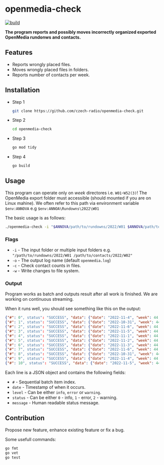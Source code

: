 # openmedia-check

[![build](https://github.com/czech-radio/openmedia-check/actions/workflows/main.yml/badge.svg)](https://github.com/czech-radio/openmedia-check/actions/workflows/main.yml)

**The program reports and possibly moves incorrectly organized exported OpenMedia rundonws and contacts.**

## Features

- Reports wrongly placed files.
- Moves wrongly placed files in folders.
- Reports number of contacts per week.

## Installation

- Step 1
  ```bash
  git clone https://github.com/czech-radio/openmedia-check.git
  ```
- Step 2
  ```bash
  cd openmedia-check
  ```
- Step 3
  ```bash
  go mod tidy
  ```
- Step 4
  ```bash
  go build
  ```

## Usage

This program can operate only on *week* directores i.e. `W01`-`W52(3)`!
The OpenMedia export folder must accessible (should mounted if you are on Linux mahine).
We often refer to this path via environment variable `$env:ANNOVA` e.g `$env:ANNOA\Rundowns\2022\W01`

The basic usage is as follows:

```bash
./openmedia-check -i "$ANNOVA/path/to/rundowns/2022/W01 $ANNOVA/path/to/contacts/2022/W02"
```

### Flags

- `-i` - The input folder or multiple input folders e.g. `"/path/to/rundowns/2022/W01 /path/to/contacts/2022/W02"`
- `-o` - The output log name (default `openmedia.log`)
- `-c` - Check contact counts in files.
- `-w` - Write changes to file system.

### Output

Program works as batch and outputs result after all work is finished.
We are working on continuous streaming.

When it runs well, you should see something like this on the output:

```json
{"#": 0", status": "SUCCESS", "data": {"date": "2022-11-4", "week": 44, "file": "RD_00-05_Radiožurnál_-_Fri__04_11_2022_2_13519620_20221105001439.xml"} }
{"#": 1", status": "SUCCESS", "data": {"date": "2022-10-31", "week": 44, "file": "RD_00-05_Radiožurnál_-_Mon__31_10_2022_2_13467409_20221101001437.xml"} }
{"#": 2", status": "SUCCESS", "data": {"date": "2022-11-6", "week": 44, "file": "RD_00-05_Radiožurnál_-_Neděle_06_11_2022_2_13547024_20221107001352.xml"} }
{"#": 3", status": "SUCCESS", "data": {"date": "2022-11-5", "week": 44, "file": "RD_00-05_Radiožurnál_-_Sobota_05_11_2022_2_13537307_20221106001425.xml"} }
{"#": 4", status": "SUCCESS", "data": {"date": "2022-11-1", "week": 44, "file": "RD_00-05_Radiožurnál_-_Tue__01_11_2022_2_13478904_20221102001422.xml"} }
{"#": 5", status": "SUCCESS", "data": {"date": "2022-11-2", "week": 44, "file": "RD_00-05_Radiožurnál_-_Wed__02_11_2022_2_13493128_20221103001430.xml"} }
{"#": 6", status": "SUCCESS", "data": {"date": "2022-11-3", "week": 44, "file": "RD_00-05_Radiožurnál_-__Čt_03_11_2022_2_13506313_20221104001434.xml"} }
{"#": 7", status": "SUCCESS", "data": {"date": "2022-11-6", "week": 44, "file": "RD_00-05_ČRo_Region_SC_-_Neděle_06_11_2022_2_13546661_20221107001347.xml"} }
{"#": 8", status": "SUCCESS", "data": {"date": "2022-10-31", "week": 44, "file": "RD_00-05_ČRo_Region_SC_-_Pondělí_31_10_2022_2_13467101_20221101001433.xml"} }
{"#": 9", status": "SUCCESS", "data": {"date": "2022-11-4", "week": 44, "file": "RD_00-05_ČRo_Region_SC_-_Pátek_04_11_2022_2_13519355_20221105001432.xml"} }
{"#": 10", status": "SUCCESS", "data": {"date": "2022-11-5", "week": 44, "file": "RD_00-05_ČRo_Region_SC_-_Sobota_05_11_2022_2_13537296_20221106001421.xml"} }
```

Each line is a JSON object and contains the following fields:

- `#` - Sequential batch item index.
- `date` - Timestamp of when it occurs.
- `level` - Can be either `info`, `error` or `warning`.
- `status` - Can be either `0` - info, `1` - error, `2` - warning.
- `message` - Human readable status message.


## Contribution

Propose new feature, enhance existing feature or fix a bug.


Some usefull commands:

```bash
go fmt
go vet
go test
```